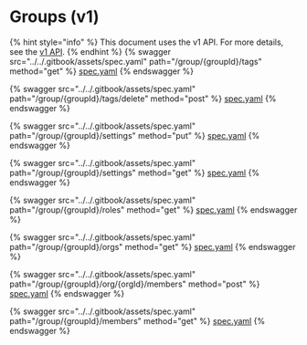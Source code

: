 # Groups (v1)

{% hint style="info" %}
This document uses the v1 API. For more details, see the [v1 API](../v1-api).
{% endhint %}
{% swagger src="../../.gitbook/assets/spec.yaml" path="/group/{groupId}/tags" method="get" %}
[spec.yaml](../../.gitbook/assets/spec.yaml)
{% endswagger %}

{% swagger src="../../.gitbook/assets/spec.yaml" path="/group/{groupId}/tags/delete" method="post" %}
[spec.yaml](../../.gitbook/assets/spec.yaml)
{% endswagger %}

{% swagger src="../../.gitbook/assets/spec.yaml" path="/group/{groupId}/settings" method="put" %}
[spec.yaml](../../.gitbook/assets/spec.yaml)
{% endswagger %}

{% swagger src="../../.gitbook/assets/spec.yaml" path="/group/{groupId}/settings" method="get" %}
[spec.yaml](../../.gitbook/assets/spec.yaml)
{% endswagger %}

{% swagger src="../../.gitbook/assets/spec.yaml" path="/group/{groupId}/roles" method="get" %}
[spec.yaml](../../.gitbook/assets/spec.yaml)
{% endswagger %}

{% swagger src="../../.gitbook/assets/spec.yaml" path="/group/{groupId}/orgs" method="get" %}
[spec.yaml](../../.gitbook/assets/spec.yaml)
{% endswagger %}

{% swagger src="../../.gitbook/assets/spec.yaml" path="/group/{groupId}/org/{orgId}/members" method="post" %}
[spec.yaml](../../.gitbook/assets/spec.yaml)
{% endswagger %}

{% swagger src="../../.gitbook/assets/spec.yaml" path="/group/{groupId}/members" method="get" %}
[spec.yaml](../../.gitbook/assets/spec.yaml)
{% endswagger %}
